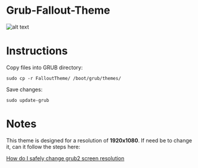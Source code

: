# Grub-Fallout-Theme


![alt text](https://raw.github.com/mariorodriguezruiz/Grub-Fallout-Theme/master/preview.png)

# Instructions

Copy files into GRUB directory:
```
sudo cp -r FalloutTheme/ /boot/grub/themes/
```

Save changes:
```
sudo update-grub
```

# Notes
This theme is designed for a resolution of **1920x1080**. If need be to change it, can it follow the steps here:

[How do I safely change grub2 screen resolution](https://askubuntu.com/questions/54067/how-do-i-safely-change-grub2-screen-resolution/)
